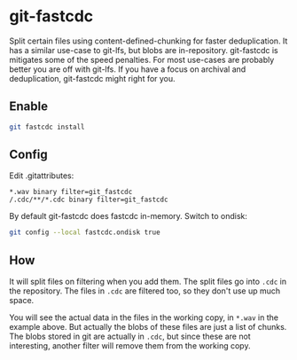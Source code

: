 # git-fastcdc

Split certain files using content-defined-chunking for faster deduplication. It
has a similar use-case to git-lfs, but blobs are in-repository. git-fastcdc is
mitigates some of the speed penalties. For most use-cases are probably better
you are off with git-lfs. If you have a focus on archival and deduplication,
git-fastcdc might right for you.

## Enable

```bash
git fastcdc install
```

## Config

Edit .gitattributes:

```
*.wav binary filter=git_fastcdc
/.cdc/**/*.cdc binary filter=git_fastcdc
```

By default git-fastcdc does fastcdc in-memory. Switch to ondisk:

```bash
git config --local fastcdc.ondisk true
```

## How

It will split files on filtering when you add them. The split files go into
`.cdc` in the repository. The files in `.cdc` are filtered too, so they don't
use up much space.

You will see the actual data in the files in the working copy, in `*.wav` in the
example above. But actually the blobs of these files are just a list of chunks.
The blobs stored in git are actually in `.cdc`, but since these are not
interesting, another filter will remove them from the working copy.
